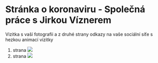  # Stránka o koronaviru - Společná práce s Jirkou Víznerem
 Vizitka s vaší fotografii a z druhé strany odkazy na vaše sociální síťe s hezkou animací vizitky
1. strana
![](side1.jpg)
2. strana
![](side2.jpg)
